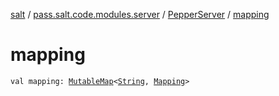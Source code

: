 [salt](../../index.md) / [pass.salt.code.modules.server](../index.md) / [PepperServer](index.md) / [mapping](./mapping.md)

# mapping

`val mapping: `[`MutableMap`](https://kotlinlang.org/api/latest/jvm/stdlib/kotlin.collections/-mutable-map/index.html)`<`[`String`](https://kotlinlang.org/api/latest/jvm/stdlib/kotlin/-string/index.html)`, `[`Mapping`](../../pass.salt.code.modules.server.mapping/-mapping/index.md)`>`